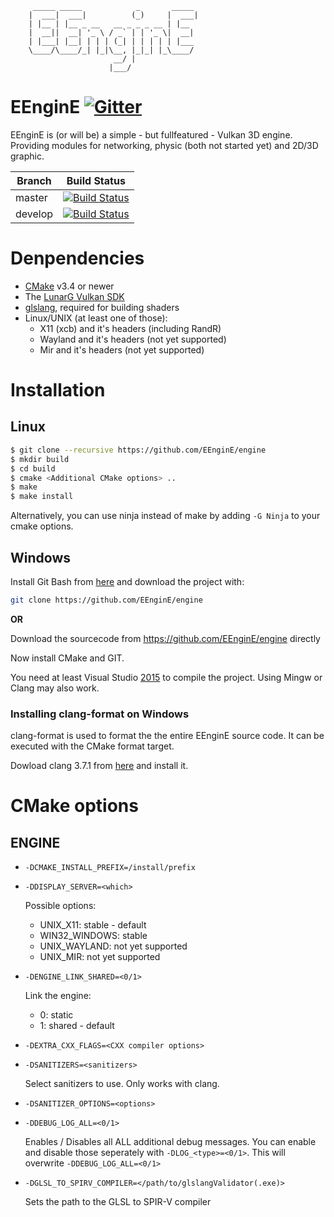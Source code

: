 ```
     _____ _____            _       _____
    |  ___|  ___|          (_)     |  ___|
    | |__ | |__ _ __   __ _ _ _ __ | |__
    |  __||  __| '_ \ / _` | | '_ \|  __|
    | |___| |__| | | | (_| | | | | | |___
    \____/\____/_| |_|\__, |_|_| |_\____/
                       __/ |
                      |___/
```

# EEnginE [![Gitter](https://badges.gitter.im/Join%20Chat.svg)](https://gitter.im/EEnginE/engine?utm_source=badge&utm_medium=badge&utm_campaign=pr-badge&utm_content=badge)

EEnginE is (or will be) a simple - but fullfeatured - Vulkan 3D engine.
Providing modules for networking, physic (both not started yet) and 2D/3D graphic.

Branch  | Build Status
------- | ------------
master  | [![Build Status](https://travis-ci.org/EEnginE/engine.svg?branch=master)](https://travis-ci.org/EEnginE/engine)
develop | [![Build Status](https://travis-ci.org/EEnginE/engine.svg?branch=develop)](https://travis-ci.org/EEnginE/engine)

# Denpendencies

-   [CMake](http://www.cmake.org/) v3.4 or newer
-   The [LunarG Vulkan SDK](http://lunarg.com/vulkan-sdk/)
-   [glslang](https://github.com/KhronosGroup/glslang), required for building shaders
-   Linux/UNIX (at least one of those):
    -   X11 (xcb) and it's headers (including RandR)
    -   Wayland and it's headers (not yet supported)
    -   Mir and it's headers (not yet supported)

# Installation

## Linux

```sh
$ git clone --recursive https://github.com/EEnginE/engine
$ mkdir build
$ cd build
$ cmake <Additional CMake options> ..
$ make
$ make install
```

Alternatively, you can use ninja instead of make by adding `-G Ninja` to your cmake options.

## Windows

Install Git Bash from [here](http://git-scm.com/) and download the project with:

```sh
git clone https://github.com/EEnginE/engine
```

**OR**

Download the sourcecode from https://github.com/EEnginE/engine directly

Now install CMake and GIT.

You need at least Visual Studio [2015](https://www.visualstudio.com/en-us/downloads/visual-studio-2015-downloads-vs.aspx) to compile the project.
Using Mingw or Clang may also work.


### Installing clang-format on Windows

clang-format is used to format the the entire EEnginE source code. It can be executed with the CMake format target.

Dowload clang 3.7.1 from [here](http://llvm.org/releases/download.html) and install it.

# CMake options

## ENGINE

-   `-DCMAKE_INSTALL_PREFIX=/install/prefix`

-   `-DDISPLAY_SERVER=<which>`

    Possible options:
      - UNIX_X11: stable - default
      - WIN32_WINDOWS: stable
      - UNIX_WAYLAND: not yet supported
      - UNIX_MIR: not yet supported


-   `-DENGINE_LINK_SHARED=<0/1>`

    Link the engine:
      - 0: static
      - 1: shared - default


-   `-DEXTRA_CXX_FLAGS=<CXX compiler options>`

-   `-DSANITIZERS=<sanitizers>`

    Select sanitizers to use. Only works with clang.

-   `-DSANITIZER_OPTIONS=<options>`


-   `-DDEBUG_LOG_ALL=<0/1>`

    Enables / Disables all ALL additional debug messages. You can
    enable and disable those seperately with `-DLOG_<type>=<0/1>`.
    This will overwrite `-DDEBUG_LOG_ALL=<0/1>`

-   `-DGLSL_TO_SPIRV_COMPILER=</path/to/glslangValidator(.exe)>`

    Sets the path to the GLSL to SPIR-V compiler
